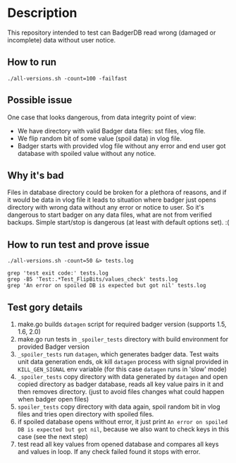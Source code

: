 # Description

This repository intended to test can BadgerDB read wrong (damaged or incomplete) data without user notice.

## How to run

    ./all-versions.sh -count=100 -failfast

## Possible issue

One case that looks dangerous, from data integrity point of view:

* We have directory with valid Badger data files: sst files, vlog file.
* We flip random bit of some value (spoil data) in vlog file.
* Badger starts with provided vlog file without any error and end user got database with spoiled value without any notice.

## Why it's bad

Files in database directory could be broken for a plethora of reasons, and if it would be data in vlog file it leads to situation where badger just opens directory with wrong data  without any error or notice to user.
So it's dangerous to start badger on any data files, what are not from verified backups. Simple start/stop is dangerous (at least with default options set). :(

## How to run test and prove issue

    ./all-versions.sh -count=50 &> tests.log

    grep 'test exit code:' tests.log
    grep -B5 'Test:.*Test_FlipBits/values_check' tests.log
    grep 'An error on spoiled DB is expected but got nil' tests.log


## Test gory details

1. make.go builds `datagen` script for required badger version (supports 1.5, 1.6, 2.0)
2. make.go run tests in `_spoiler_tests` directory with build environment for provided Badger version
3. `_spoiler_tests` run `datagen`, which generates badger data. Test waits unit data generation ends, ok kill `datagen` process with signal provided in `KILL_GEN_SIGNAL` env variable (for this case `datagen` runs in 'slow' mode)
4. `_spoiler_tests` copy directory with data generated by `datagen` and open copied directory as badger database, reads all key value pairs in it and then removes directory. (just to avoid files changes what could happen when badger open files)
5. `spoiler_tests` copy directory with data again, spoil random bit in vlog files and tries open directory with spoiled files.
6. if spoiled database opens without error, it just print `An error on spoiled DB is expected but got nil`, because we also want to check keys in this case (see the next step)
7. test read all key values from opened database and compares all keys and values in loop. If any check failed found it stops with error.
